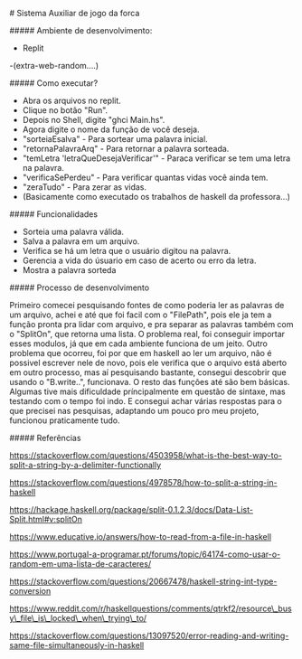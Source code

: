 ﻿\# Sistema Auxiliar de jogo da forca


\##### Ambiente de desenvolvimento:

- Replit

-(extra-web-random....)

\##### Como executar?

- Abra os arquivos no replit.
- Clique no botão "Run".
- Depois no Shell, digite "ghci Main.hs".
- Agora digite o nome da função de você deseja.
- "sorteiaEsalva" - Para sortear uma palavra inicial.
- "retornaPalavraArq" - Para retornar a palavra sorteada.
- "temLetra 'letraQueDesejaVerificar'" - Paraca verificar se tem uma letra na palavra.
- "verificaSePerdeu" - Para verificar quantas vidas você ainda tem.
- "zeraTudo" - Para zerar as vidas.
- (Basicamente como executado os trabalhos de haskell da professora...)

\##### Funcionalidades

- Sorteia uma palavra válida.
- Salva a palavra em um arquivo.
- Verifica se há um letra que o usuário digitou na palavra.
- Gerencia a vida do úsuario em caso de acerto ou erro da letra.
- Mostra a palavra sorteda

\##### Processo de desenvolvimento

Primeiro comecei pesquisando fontes de como poderia ler as palavras de um arquivo, achei e até que foi facil com o "FilePath", pois ele ja tem a função pronta pra lidar com arquivo, e pra separar as palavras também com o "SplitOn", que retorna uma lista. O problema real, foi conseguir importar esses modulos, já que em cada ambiente funciona de um jeito. Outro problema que ocorreu, foi por que em haskell ao ler um arquivo, não é possivel escrever nele de novo, pois ele verifica que o arquivo está aberto em outro processo, mas aí pesquisando bastante, consegui descobrir que usando o "B.write..", funcionava. O resto das funções até são bem básicas. Algumas tive mais dificuldade príncipalmente em questão de sintaxe, mas testando com o tempo foi indo. E consegui achar várias respostas para o que precisei nas pesquisas, adaptando um pouco pro meu projeto, funcionou praticamente tudo.

\##### Referências

https://stackoverflow.com/questions/4503958/what-is-the-best-way-to-split-a-string-by-a-delimiter-functionally

https://stackoverflow.com/questions/4978578/how-to-split-a-string-in-haskell

https://hackage.haskell.org/package/split-0.1.2.3/docs/Data-List-Split.html#v:splitOn

https://www.educative.io/answers/how-to-read-from-a-file-in-haskell

https://www.portugal-a-programar.pt/forums/topic/64174-como-usar-o-random-em-uma-lista-de-caracteres/

https://stackoverflow.com/questions/20667478/haskell-string-int-type-conversion

https://www.reddit.com/r/haskellquestions/comments/qtrkf2/resource\_busy\_file\_is\_locked\_when\_trying\_to/

https://stackoverflow.com/questions/13097520/error-reading-and-writing-same-file-simultaneously-in-haskell



